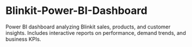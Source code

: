 # Blinkit-Power-BI-Dashboard
Power BI dashboard analyzing Blinkit sales, products, and customer insights. Includes interactive reports on performance, demand trends, and business KPIs.
